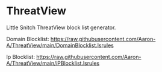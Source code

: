# ThreatView
Little Snitch ThreatView block list generator. 

Domain Blocklist:
https://raw.githubusercontent.com/Aaron-A/ThreatView/main/DomainBlocklist.lsrules

Ip Blocklist:
https://raw.githubusercontent.com/Aaron-A/ThreatView/main/iPBlocklist.lsrules
